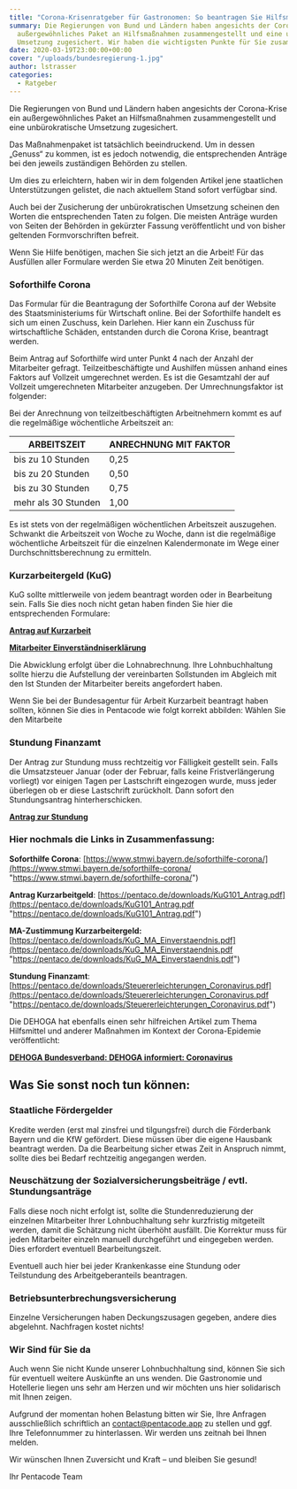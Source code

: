 ```yaml
---
title: "Corona-Krisenratgeber für Gastronomen: So beantragen Sie Hilfsmittel"
summary: Die Regierungen von Bund und Ländern haben angesichts der Corona-Krise ein
  außergewöhnliches Paket an Hilfsmaßnahmen zusammengestellt und eine unbürokratische
  Umsetzung zugesichert. Wir haben die wichtigsten Punkte für Sie zusammengefasst.
date: 2020-03-19T23:00:00+00:00
cover: "/uploads/bundesregierung-1.jpg"
author: lstrasser
categories:
  - Ratgeber
---
```


Die Regierungen von Bund und Ländern haben angesichts der Corona-Krise ein außergewöhnliches Paket an Hilfsmaßnahmen zusammengestellt und eine unbürokratische Umsetzung zugesichert.

Das Maßnahmenpaket ist tatsächlich beeindruckend. Um in dessen „Genuss“ zu kommen, ist es jedoch notwendig, die entsprechenden Anträge bei den jeweils zuständigen Behörden zu stellen.

Um dies zu erleichtern, haben wir in dem folgenden Artikel jene staatlichen Unterstützungen gelistet, die nach aktuellem Stand sofort verfügbar sind.

Auch bei der Zusicherung der unbürokratischen Umsetzung scheinen den Worten die entsprechenden Taten zu folgen. Die meisten Anträge wurden von Seiten der Behörden in gekürzter Fassung veröffentlicht und von bisher geltenden Formvorschriften befreit.

Wenn Sie Hilfe benötigen, machen Sie sich jetzt an die Arbeit! Für das Ausfüllen aller Formulare werden Sie etwa 20 Minuten Zeit benötigen.

### Soforthilfe Corona

Das Formular für die Beantragung der Soforthilfe Corona auf der Website des Staatsministeriums für Wirtschaft online. Bei der Soforthilfe handelt es sich um einen Zuschuss, kein Darlehen. Hier kann ein Zuschuss für wirtschaftliche Schäden, entstanden durch die Corona Krise, beantragt werden.

Beim Antrag auf Soforthilfe wird unter Punkt 4 nach der Anzahl der Mitarbeiter gefragt. Teilzeitbeschäftigte und Aushilfen müssen anhand eines Faktors auf Vollzeit umgerechnet werden. Es ist die Gesamtzahl der auf Vollzeit umgerechneten Mitarbeiter anzugeben. Der Umrechnungsfaktor ist folgender:

Bei der Anrechnung von teilzeitbeschäftigten Arbeitnehmern kommt es auf die regelmäßige wöchentliche Arbeitszeit an:

| ARBEITSZEIT         | ANRECHNUNG MIT FAKTOR |
| ------------------- | --------------------- |
| bis zu 10 Stunden   | 0,25                  |
| bis zu 20 Stunden   | 0,50                  |
| bis zu 30 Stunden   | 0,75                  |
| mehr als 30 Stunden | 1,00                  |

Es ist stets von der regelmäßigen wöchentlichen Arbeitszeit auszugehen. Schwankt die Arbeitszeit von Woche zu Woche, dann ist die regelmäßige wöchentliche Arbeitszeit für die einzelnen Kalendermonate im Wege einer Durchschnittsberechnung zu ermitteln.

### Kurzarbeitergeld (KuG)

KuG sollte mittlerweile von jedem beantragt worden oder in Bearbeitung sein. Falls Sie dies noch nicht getan haben finden Sie hier die entsprechenden Formulare:

[**Antrag auf Kurzarbeit**](https://pentaco.de/downloads/KuG101_Antrag.pdf)

[**Mitarbeiter Einverständniserklärung**](https://pentaco.de/downloads/KuG_MA_Einverstaendnis.pdf)

Die Abwicklung erfolgt über die Lohnabrechnung. Ihre Lohnbuchhaltung sollte hierzu die Aufstellung der vereinbarten Sollstunden im Abgleich mit den Ist Stunden der Mitarbeiter bereits angefordert haben.

Wenn Sie bei der Bundesagentur für Arbeit Kurzarbeit beantragt haben sollten, können Sie dies in Pentacode wie folgt korrekt abbilden: Wählen Sie den Mitarbeite

### Stundung Finanzamt

Der Antrag zur Stundung muss rechtzeitig vor Fälligkeit gestellt sein. Falls die Umsatzsteuer Januar (oder der Februar, falls keine Fristverlängerung vorliegt) vor einigen Tagen per Lastschrift eingezogen wurde, muss jeder überlegen ob er diese Lastschrift zurückholt. Dann sofort den Stundungsantrag hinterherschicken.

[**Antrag zur Stundung**](https://pentaco.de/downloads/Steuererleichterungen_Coronavirus.pdf)

### Hier nochmals die Links in Zusammenfassung:

**Soforthilfe Corona**: [https://www.stmwi.bayern.de/soforthilfe-corona/](https://www.stmwi.bayern.de/soforthilfe-corona/ "https://www.stmwi.bayern.de/soforthilfe-corona/")

**Antrag Kurzarbeitgeld**: [https://pentaco.de/downloads/KuG101_Antrag.pdf](https://pentaco.de/downloads/KuG101_Antrag.pdf "https://pentaco.de/downloads/KuG101_Antrag.pdf")

**MA-Zustimmung Kurzarbeitergeld:** [https://pentaco.de/downloads/KuG_MA_Einverstaendnis.pdf](https://pentaco.de/downloads/KuG_MA_Einverstaendnis.pdf "https://pentaco.de/downloads/KuG_MA_Einverstaendnis.pdf")

**Stundung Finanzamt**: [https://pentaco.de/downloads/Steuererleichterungen_Coronavirus.pdf](https://pentaco.de/downloads/Steuererleichterungen_Coronavirus.pdf "https://pentaco.de/downloads/Steuererleichterungen_Coronavirus.pdf")

Die DEHOGA hat ebenfalls einen sehr hilfreichen Artikel zum Thema Hilfsmittel und anderer Maßnahmen im Kontext der Corona-Epidemie veröffentlicht:

[**DEHOGA Bundesverband: DEHOGA informiert: Coronavirus**](https://www.dehoga-bundesverband.de/presse-news/aktuelles/dehoga-informiert-coronavirus/)

## Was Sie sonst noch tun können:

### Staatliche Fördergelder

Kredite werden (erst mal zinsfrei und tilgungsfrei) durch die Förderbank Bayern und die KfW gefördert. Diese müssen über die eigene Hausbank beantragt werden. Da die Bearbeitung sicher etwas Zeit in Anspruch nimmt, sollte dies bei Bedarf rechtzeitig angegangen werden.

### Neuschätzung der Sozialversicherungsbeiträge / evtl. Stundungsanträge

Falls diese noch nicht erfolgt ist, sollte die Stundenreduzierung der einzelnen Mitarbeiter Ihrer Lohnbuchhaltung sehr kurzfristig mitgeteilt werden, damit die Schätzung nicht überhöht ausfällt. Die Korrektur muss für jeden Mitarbeiter einzeln manuell durchgeführt und eingegeben werden. Dies erfordert eventuell Bearbeitungszeit.

Eventuell auch hier bei jeder Krankenkasse eine Stundung oder Teilstundung des Arbeitgeberanteils beantragen.

### Betriebsunterbrechungsversicherung

Einzelne Versicherungen haben Deckungszusagen gegeben, andere dies abgelehnt. Nachfragen kostet nichts!

### Wir Sind für Sie da

Auch wenn Sie nicht Kunde unserer Lohnbuchhaltung sind, können Sie sich für eventuell weitere Auskünfte an uns wenden. Die Gastronomie und Hotellerie liegen uns sehr am Herzen und wir möchten uns hier solidarisch mit Ihnen zeigen.

Aufgrund der momentan hohen Belastung bitten wir Sie, Ihre Anfragen ausschließlich schriftlich an [contact@pentacode.app](mailto:contact@pentacode.app) zu stellen und ggf. Ihre Telefonnummer zu hinterlassen. Wir werden uns zeitnah bei Ihnen melden.

Wir wünschen Ihnen Zuversicht und Kraft – und bleiben Sie gesund!

Ihr Pentacode Team
